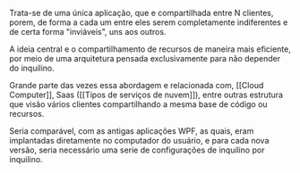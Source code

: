 Trata-se de uma única aplicação, que e compartilhada entre N clientes, porem, de forma a cada um entre eles serem completamente indiferentes e de certa forma "inviáveis", uns aos outros. 

A ideia central e o compartilhamento de recursos de maneira mais eficiente, por meio de uma arquitetura pensada exclusivamente para não depender do inquilino. 

Grande parte das vezes essa abordagem e relacionada com, [[Cloud Computer]], Saas ([[Tipos de serviços de nuvem]]), entre outras estrutura que visão vários clientes compartilhando a mesma base de código ou recursos. 

Seria comparável, com as antigas aplicações WPF, as quais, eram implantadas diretamente no computador do usuário, e para cada nova versão, seria necessário uma serie de configurações de inquilino por inquilino. 


